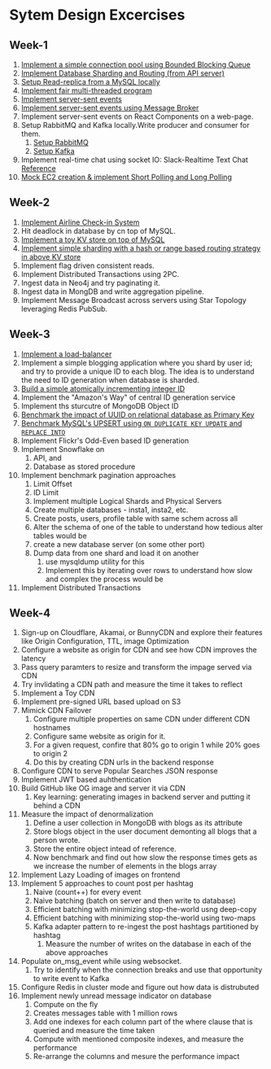 # Sytem Design Excercises

## Week-1
1. [Implement a simple connection pool using Bounded Blocking Queue](./05-connection-pool/)
2. [Implement Database Sharding and Routing (from API server)](./07-sharding/)
3. [Setup Read-replica from a MySQL locally](./12-mysql-read-replica/)
4. [Implement fair multi-threaded program](./08-multi-thread-program/)
5. [Implement server-sent events](./09-basic-server-sent-events/)
5. [Implement server-sent events using Message Broker](./10-broker-server-sent-event/)
5. Implement server-sent events on React Components on a web-page.
6. Setup RabbitMQ and Kafka locally.Write producer and consumer for them.
    1. [Setup RabbitMQ](./13A-rabbitmq/)
    2. [Setup Kafka](./13B-kafka/)
7. Implement real-time chat using socket IO: Slack-Realtime Text Chat [Reference](https://github.com/socketio/socket.io-chat-platform)
8. [Mock EC2 creation & implement Short Polling and Long Polling](./16-long-short-polling/)
 
## Week-2
1. [Implement Airline Check-in System](./14-airline-checkin-system/)
1. Hit deadlock in database by cn top of MySQL.
1. [Implement a toy KV store on top of MySQL](./15A-kvstore-mysql/)
1. [Implement simple sharding with a hash or range based routing strategy in above KV store](./15B-kvstore-hash-mysql/)
1. Implement flag driven consistent reads.
1. Implement Distributed Transactions using 2PC.
1. Ingest data in Neo4j and try paginating it.
1. Ingest data in MongDB and write aggregation pipeline.
1. Implement Message Broadcast across servers using Star Topology leveraging Redis PubSub.

## Week-3
1. [Implement a load-balancer](./20-load-balancer/)
1. Implement a simple blogging application where you shard by user id; and try to provide a unique ID to each blog. The idea is to understand the need to ID generation when database is sharded.
1. [Build a simple atomically incrementing integer ID](./19-atomic-int-ID/)
1. Implement the "Amazon's Way" of central ID generation service
1. Implement ths sturcutre of MongoDB Object ID
1. [Benchmark the impact of UUID on relational database as Primary Key](./18-benchmark-primarykey/)
1. [Benchmark MySQL's UPSERT using `ON DUPLICATE KEY UPDATE` and `REPLACE INTO`](./17-benchmark-mysql-upsert/)
1. Implement Flickr's Odd-Even based ID generation
1. Implement Snowflake on
    1. API, and
    1. Database as stored procedure
1. Implement benchmark pagination approaches
    1. Limit Offset
    1. ID Limit
    1. Implement multiple Logical Shards and Physical Servers
    1. Create multiple databases - insta1, insta2, etc.
    1. Create posts, users, profile table with same schem across all
    1. Alter the schema of one of the table to understand how tedious alter tables would be
    1. create a new database server (on some other port)
    1. Dump data from one shard and load it on another
        1. use mysqldump utility for this
        1. Implement this by iterating over rows to understand how slow and complex the process would be
1. Implement Distributed Transactions

## Week-4

1. Sign-up on Cloudflare, Akamai, or BunnyCDN and explore their features like Origin Configuration, TTL, image Optimization
1. Configure a website as origin for CDN and see how CDN improves the latency
1. Pass query paramters to resize and transform the impage served via CDN
1. Try invlidating a CDN path and measure the time it takes to reflect
1. Implement a Toy CDN
1. Implement pre-signed URL based upload on S3
1. Mimick CDN Failover
    1. Configure multiple properties on same CDN under different CDN hostnames
    1. Configure same website as origin for it.
    1. For a given request, confire that 80% go to origin 1 while 20% goes to origin 2
    1. Do this by creating CDN urls in the backend response
1. Configure CDN to serve Popular Searches JSON response
1. Implement JWT based auhthentication
1. Build GitHub like OG image and server it via CDN
    1. Key learning: generating images in backend server and putting it behind a CDN
1. Measure the impact of denormalization
    1. Define a user collection in MongoDB with blogs as its attribute
    1. Store blogs object in the user document demonting all blogs that a person wrote.
    1. Store the entire object intead of reference.
    1. Now benchmark and find out how slow the response times gets as we increase the number of elements in the blogs array
1. Implement Lazy Loading of images on frontend
1. Implement 5 approaches to count post per hashtag
    1. Naive (count++) for every event
    1. Naive batching (batch on server and then write to database)
    1. Efficient batching with minimizing stop-the-world usng deep-copy
    1. Efficient batching with minimizing stop-the-world using two-maps
    1. Kafka adapter pattern to re-ingest the post hashtags partitioned by hashtag
        1. Measure the number of writes on the database in each of the above approaches
1. Populate on_msg_event while using websocket.
    1. Try to identify when the connection breaks and use that opportunity to write event to Kafka
1. Configure Redis in cluster mode and figure out how data is distrubuted
1. Implement newly unread message indicator on database
    1. Compute on the fly
    1. Creates messages table with 1 million rows
    1. Add one indexes for each column part of the where clause that is queried and measure the time taken
    1. Compute with mentioned composite indexes, and measure the performance
    1. Re-arrange the columns and mesure the performance impact
